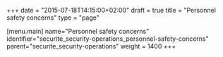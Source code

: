 +++
date = "2015-07-18T14:15:00+02:00"
draft = true
title = "Personnel safety concerns"
type = "page"

[menu.main]
name="Personnel safety concerns"
identifier="securite_security-operations_personnel-safety-concerns"
parent="securite_security-operations"
weight = 1400
+++
